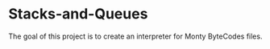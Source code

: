 # Stacks-and-Queues
The goal of this project is to create an interpreter for Monty ByteCodes files.
